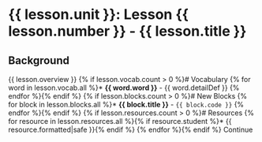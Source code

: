 # {{ lesson.unit }}: Lesson {{ lesson.number }} - {{ lesson.title }}

## Background

{{ lesson.overview }}
{% if lesson.vocab.count > 0 %}# Vocabulary
{% for word in lesson.vocab.all %}* **{{ word.word }}** - {{ word.detailDef }}
{% endfor %}{% endif %}
{% if lesson.blocks.count > 0 %}# New Blocks
{% for block in lesson.blocks.all %}* **{{ block.title }}** - `{{ block.code }}`
{% endfor %}{% endif %}
{% if lesson.resources.count > 0 %}# Resources
{% for resource in lesson.resources.all %}{% if resource.student %}* {{ resource.formatted|safe }}{% endif %}
{% endfor %}{% endif %}
<a class="btn btn-large btn-primary next-stage submitButton">Continue</a>